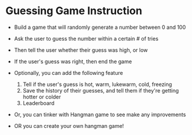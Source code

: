 # Guessing Game Instruction
- Build a game that will randomly generate a number between 0 and 100
- Ask the user to guess the number within a certain # of tries
- Then tell the user whether their guess was high, or low
- If the user's guess was right, then end the game

- Optionally, you can add the following feature
    1. Tell if the user's guess is hot, warm, lukewarm, cold, freezing
    2. Save the history of their guesses, and tell them if they're getting hotter or colder
    3. Leaderboard

- Or, you can tinker with Hangman game to see make any improvements
- OR you can create your own hangman game!